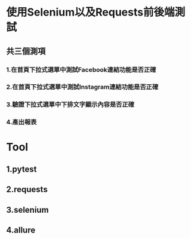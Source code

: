 # 使用Selenium以及Requests前後端測試
## 共三個測項
### **1.在首頁下拉式選單中測試Facebook連結功能是否正確**
### **2.在首頁下拉式選單中測試Instagram連結功能是否正確**
### **3.驗證下拉式選單中下排文字顯示內容是否正確**
### 4.產出報表
# Tool
## 1.pytest
## 2.requests
## 3.selenium
## 4.allure
